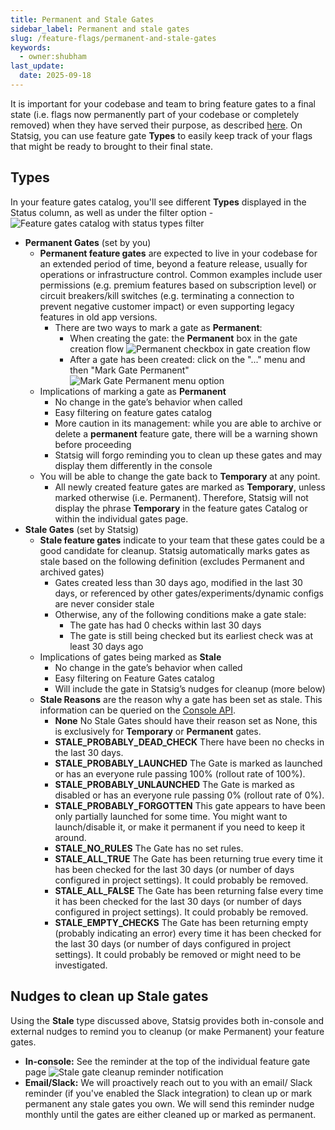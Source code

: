 ```yaml
---
title: Permanent and Stale Gates
sidebar_label: Permanent and stale gates
slug: /feature-flags/permanent-and-stale-gates
keywords:
  - owner:shubham
last_update:
  date: 2025-09-18
---
```


It is important for your codebase and team to bring feature gates to a final state (i.e. flags now permanently part of your codebase or completely removed) when they have served their purpose, as described [here](/feature-flags/feature-flags-lifecycle). On Statsig, you can use feature gate **Types** to easily keep track of your flags that might be ready to brought to their final state.

## Types

In your feature gates catalog, you'll see different **Types** displayed in the Status column, as well as under the filter option -
![Feature gates catalog with status types filter](https://user-images.githubusercontent.com/120431069/224765362-9b9686f2-62b0-4605-8b8c-911987d343e0.png)

- **Permanent Gates** (set by you)
  - **Permanent feature gates** are expected to live in your codebase for an extended period of time, beyond a feature release, usually for operations or infrastructure control. Common examples include user permissions (e.g. premium features based on subscription level) or circuit breakers/kill switches (e.g. terminating a connection to prevent negative customer impact) or even supporting legacy features in old app versions.
    - There are two ways to mark a gate as **Permanent**:
      - When creating the gate: the **Permanent** box in the gate creation flow
        ![Permanent checkbox in gate creation flow](https://user-images.githubusercontent.com/120431069/224768058-1a1b74a2-6b5d-4bfd-b73c-e2fc1f4a7a7f.png)
      - After a gate has been created: click on the "..." menu and then "Mark Gate Permanent"
        ![Mark Gate Permanent menu option](https://user-images.githubusercontent.com/120431069/224763304-2002e482-8ef0-4025-b13c-acb92ffb2bcc.png)
  - Implications of marking a gate as **Permanent**
    - No change in the gate’s behavior when called
    - Easy filtering on feature gates catalog
    - More caution in its management: while you are able to archive or delete a **permanent** feature gate, there will be a warning shown before proceeding
    - Statsig will forgo reminding you to clean up these gates and may display them differently in the console
  - You will be able to change the gate back to **Temporary** at any point.
    - All newly created feature gates are marked as **Temporary**, unless marked otherwise (i.e. Permanent). Therefore, Statsig will not display the phrase **Temporary** in the feature gates Catalog or within the individual gates page.
- **Stale Gates** (set by Statsig)
  - **Stale feature gates** indicate to your team that these gates could be a good candidate for cleanup. Statsig automatically marks gates as stale based on the following definition (excludes Permanent and archived gates)
    - Gates created less than 30 days ago, modified in the last 30 days, or referenced by other gates/experiments/dynamic configs are never consider stale
    - Otherwise, any of the following conditions make a gate stale:
      - The gate has had 0 checks within last 30 days
      - The gate is still being checked but its earliest check was at least 30 days ago
  - Implications of gates being marked as **Stale**
    - No change in the gate’s behavior when called
    - Easy filtering on Feature Gates catalog
    - Will include the gate in Statsig’s nudges for cleanup (more below)
  - **Stale Reasons** are the reason why a gate has been set as stale. This information can be queried on the [Console API](/console-api/gates).
    - **None** No Stale Gates should have their reason set as None, this is exclusively for **Temporary** or **Permanent** gates.
    - **STALE_PROBABLY_DEAD_CHECK** There have been no checks in the last 30 days.
    - **STALE_PROBABLY_LAUNCHED** The Gate is marked as launched or has an everyone rule passing 100% (rollout rate of 100%).
    - **STALE_PROBABLY_UNLAUNCHED** The Gate is marked as disabled or has an everyone rule passing 0% (rollout rate of 0%).
    - **STALE_PROBABLY_FORGOTTEN** This gate appears to have been only partially launched for some time. You might want to launch/disable it, or make it permanent if you need to keep it around.
    - **STALE_NO_RULES** The Gate has no set rules.
    - **STALE_ALL_TRUE** The Gate has been returning true every time it has been checked for the last 30 days (or number of days configured in project settings). It could probably be removed.
    - **STALE_ALL_FALSE** The Gate has been returning false every time it has been checked for the last 30 days (or number of days configured in project settings). It could probably be removed.
    - **STALE_EMPTY_CHECKS** The Gate has been returning empty (probably indicating an error) every time it has been checked for the last 30 days (or number of days configured in project settings). It could probably be removed or might need to be investigated.


## Nudges to clean up Stale gates

Using the **Stale** type discussed above, Statsig provides both in-console and external nudges to remind you to cleanup (or make Permanent) your feature gates.

- **In-console:** See the reminder at the top of the individual feature gate page
    ![Stale gate cleanup reminder notification](https://user-images.githubusercontent.com/120431069/224457644-16844256-e7f8-4490-b07e-74f0d85eb6ee.png)
- **Email/Slack:** We will proactively reach out to you with an email/ Slack reminder (if you've enabled the Slack integration) to clean up or mark permanent any stale gates you own. We will send this reminder nudge monthly until the gates are either cleaned up or marked as permanent.  

